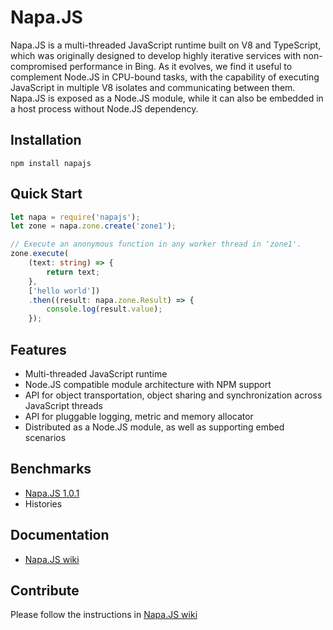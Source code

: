 # Napa.JS
Napa.JS is a multi-threaded JavaScript runtime built on V8 and TypeScript, which was originally designed to develop highly iterative services with non-compromised performance in Bing. As it evolves, we find it useful to complement Node.JS in CPU-bound tasks, with the capability of executing JavaScript in multiple V8 isolates and communicating between them. Napa.JS is exposed as a Node.JS module, while it can also be embedded in a host process without Node.JS dependency.

## Installation
```
npm install napajs
```
## Quick Start
```ts
let napa = require('napajs');
let zone = napa.zone.create('zone1');

// Execute an anonymous function in any worker thread in 'zone1'.
zone.execute(
    (text: string) => {
        return text;
    }, 
    ['hello world'])
    .then((result: napa.zone.Result) => {
        console.log(result.value);
    });
```
## Features
- Multi-threaded JavaScript runtime
- Node.JS compatible module architecture with NPM support
- API for object transportation, object sharing and synchronization across JavaScript threads
- API for pluggable logging, metric and memory allocator
- Distributed as a Node.JS module, as well as supporting embed scenarios

## Benchmarks
- [Napa.JS 1.0.1](benchmark/README.md)
- Histories


## Documentation
- [Napa.JS wiki](https://github.com/Microsoft/napajs/wiki)



## Contribute
Please follow the instructions in [Napa.JS wiki](https://github.com/Microsoft/napajs/wiki/contribute)
